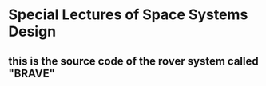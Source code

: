 # Special Lectures of Space Systems Design
## this is the source code of the rover system called "BRAVE"

